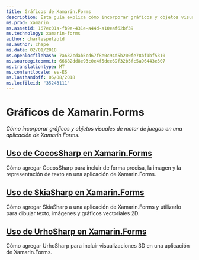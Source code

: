 ```yaml
---
title: Gráficos de Xamarin.Forms
description: Esta guía explica cómo incorporar gráficos y objetos visuales de motor de juegos en una aplicación de Xamarin.Forms, con CocosSharp, SkiaShap y UrhoSharp.
ms.prod: xamarin
ms.assetid: 167ec01a-fb9e-431e-a44d-a10eaf62bf39
ms.technology: xamarin-forms
author: charlespetzold
ms.author: chape
ms.date: 02/01/2018
ms.openlocfilehash: 7a632cdab5cd67f8e0c94d5b200fe78bf1bf5310
ms.sourcegitcommit: 66682dd8e93c0e4f5dee69f32b5fc5a96443e307
ms.translationtype: MT
ms.contentlocale: es-ES
ms.lasthandoff: 06/08/2018
ms.locfileid: "35243111"
---
```

# <a name="graphics-in-xamarinforms"></a>Gráficos de Xamarin.Forms

_Cómo incorporar gráficos y objetos visuales de motor de juegos en una aplicación de Xamarin.Forms._

## <a name="using-cocossharp-in-xamarinformscocossharpmd"></a>[Uso de CocosSharp en Xamarin.Forms](cocossharp.md)

Cómo agregar CocosSharp para incluir de forma precisa, la imagen y la representación de texto en una aplicación de Xamarin.Forms.

## <a name="using-skiasharp-in-xamarinformsskiasharpindexmd"></a>[Uso de SkiaSharp en Xamarin.Forms](skiasharp/index.md)

Cómo agregar SkiaSharp a una aplicación de Xamarin.Forms y utilizarlo para dibujar texto, imágenes y gráficos vectoriales 2D.

## <a name="using-urhosharp-in-xamarinformsurhosharpmd"></a>[Uso de UrhoSharp en Xamarin.Forms](urhosharp.md)

Cómo agregar UrhoSharp para incluir visualizaciones 3D en una aplicación de Xamarin.Forms.
